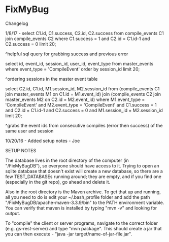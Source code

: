 # FixMyBug
Changelog

1/8/17 - select C1.id, C1.success, C2.id, C2.success from compile_events C1 join compile_events C2 where C1.success = 1 and C2.id = C1.id-1 and C2.success = 0 limit 20;

^helpful sql query for grabbing success and previous error

select id, event_id, session_id, user_id, event_type from master_events where event_type = 'CompileEvent' order by session_id limit 20;

^ordering sessions in the master event table

select C2.id, C1.id, M1.session_id, M2.session_id from (compile_events C1 join master_events M1 on C1.id = M1.event_id) join (compile_events C2 join master_events M2 on C2.id = M2.event_id) where M1.event_type = 'CompileEvent' and M2.event_type = 'CompileEvent' and C1.success = 1 and C2.id = C1.id-1 and C2.success = 0 and M1.session_id = M2.session_id limit 20;

^grabs the event ids from consecutive compiles (error then success) of the same user and session


10/20/16 - Added setup notes - Joe

SETUP NOTES

The database lives in the root directory of the computer (in "/FixMyBugDB"), so everyone should have access to it. Trying to open an sqlite database that doesn't exist will create a new database, so there are a few TEST_DATABASEs running around; they are empty, and if you find one (especially in the git repo), go ahead and delete it.

Also in the root directory is the Maven archive. To get that up and running, all you need to do is edit your ~/.bash_profile folder and add the path "/FixMyBugDB/apache-maven-3.3.9/bin" to the PATH environment variable. You can verify that maven is installed by typing "mvn -v" and looking for output.

To "compile" the client or server programs, navigate to the correct folder (e.g. gs-rest-server) and type "mvn package". This should create a jar that you can then execute - "java -jar target/name-of-jar-file.jar".
